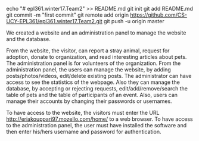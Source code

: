echo "# epl361.winter17.Team2" >> README.md
git init
git add README.md
git commit -m "first commit"
git remote add origin https://github.com/CS-UCY-EPL361/epl361.winter17.Team2.git
git push -u origin master

We created a website and an administration panel to manage the website and the database.

From the website, the visitor, can report a stray animal, request for adoption, donate to organization, and read interesting articles about pets. 
The administration panel is for volunteers of the organization. From the administration panel, the users can manage the website, by adding posts/photos/videos, edit/delete existing posts. The administrator can have access to see the statistics of the webpage. Also they can manage the database, by accepting or rejecting requests, edit/add/remove/search the table of pets and the table of participants of an event.
Also, users can manage their accounts by changing their passwords or usernames. 

To have access to the website, the visitors must enter the URL http://eriakouppari97.mozello.com/home/ to a web browser. 
To have access to the administration panel, the user must have installed the software and then enter his/hers username and password for authentication.
